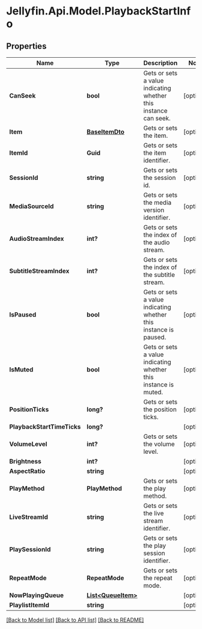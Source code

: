 
# Jellyfin.Api.Model.PlaybackStartInfo

## Properties

Name | Type | Description | Notes
------------ | ------------- | ------------- | -------------
**CanSeek** | **bool** | Gets or sets a value indicating whether this instance can seek. | [optional] 
**Item** | [**BaseItemDto**](BaseItemDto.md) | Gets or sets the item. | [optional] 
**ItemId** | **Guid** | Gets or sets the item identifier. | [optional] 
**SessionId** | **string** | Gets or sets the session id. | [optional] 
**MediaSourceId** | **string** | Gets or sets the media version identifier. | [optional] 
**AudioStreamIndex** | **int?** | Gets or sets the index of the audio stream. | [optional] 
**SubtitleStreamIndex** | **int?** | Gets or sets the index of the subtitle stream. | [optional] 
**IsPaused** | **bool** | Gets or sets a value indicating whether this instance is paused. | [optional] 
**IsMuted** | **bool** | Gets or sets a value indicating whether this instance is muted. | [optional] 
**PositionTicks** | **long?** | Gets or sets the position ticks. | [optional] 
**PlaybackStartTimeTicks** | **long?** |  | [optional] 
**VolumeLevel** | **int?** | Gets or sets the volume level. | [optional] 
**Brightness** | **int?** |  | [optional] 
**AspectRatio** | **string** |  | [optional] 
**PlayMethod** | **PlayMethod** | Gets or sets the play method. | [optional] 
**LiveStreamId** | **string** | Gets or sets the live stream identifier. | [optional] 
**PlaySessionId** | **string** | Gets or sets the play session identifier. | [optional] 
**RepeatMode** | **RepeatMode** | Gets or sets the repeat mode. | [optional] 
**NowPlayingQueue** | [**List&lt;QueueItem&gt;**](QueueItem.md) |  | [optional] 
**PlaylistItemId** | **string** |  | [optional] 

[[Back to Model list]](../README.md#documentation-for-models)
[[Back to API list]](../README.md#documentation-for-api-endpoints)
[[Back to README]](../README.md)


